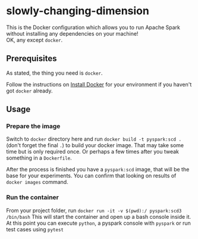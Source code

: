 
# slowly-changing-dimension

This is the Docker configuration which allows you to run Apache Spark without installing any dependencies on your machine!<br/>
OK, any except `docker`.

## Prerequisites

As stated, the thing you need is `docker`.

Follow the instructions on [Install Docker](https://docs.docker.com/engine/installation/) for your environment if you haven't got `docker` already.

## Usage

### Prepare the image

Switch to `docker` directory here and run `docker build -t pyspark:scd .` (don't forget the final `.`) to build your docker image. That may take some time but is only required once. Or perhaps a few times after you tweak something in a `Dockerfile`.

After the process is finished you have a `pyspark:scd` image, that will be the base for your experiments. You can confirm that looking on results of `docker images` command.

### Run the container

From your project folder, run `docker run -it -v $(pwd):/ pyspark:scd3 /bin/bash`
This will start the container and open up a bash console inside it.
At this point you can execute `python`, a pyspark console with `pyspark` or run test cases using `pytest` 
